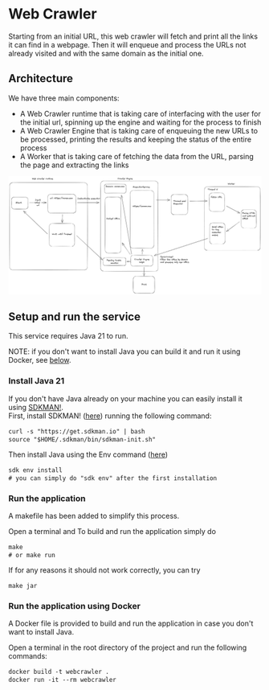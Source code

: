# Web Crawler

Starting from an initial URL, this web crawler will fetch and print all the links it can find in a webpage. 
Then it will enqueue and process the URLs not already visited and with the same domain as the initial one.

## Architecture

We have three main components:
 - A Web Crawler runtime that is taking care of interfacing with the user for the initial url, spinning up the engine and waiting for the process to finish
 - A Web Crawler Engine that is taking care of enqueuing the new URLs to be processed, printing the results and keeping the status of the entire process
 - A Worker that is taking care of fetching the data from the URL, parsing the page and extracting the links

![Web Crawler Architecture](./docs/webcrawler-arch.png)

## Setup and run the service
This service requires Java 21 to run.

NOTE: if you don't want to install Java you can build it and run it using Docker, see [below](#run-the-application-using-docker).

### Install Java 21
If you don't have Java already on your machine you can easily install it using [SDKMAN!](https://sdkman.io/). \
First, install SDKMAN! ([here](https://sdkman.io/install)) running the following command:
```shell
curl -s "https://get.sdkman.io" | bash
source "$HOME/.sdkman/bin/sdkman-init.sh"
```
Then install Java using the Env command ([here](https://sdkman.io/usage))
```shell
sdk env install
# you can simply do "sdk env" after the first installation
```

### Run the application
A makefile has been added to simplify this process.

Open a terminal and 
To build and run the application simply do
```shell
make
# or make run
```
If for any reasons it should not work correctly, you can try
```shell
make jar
```

### Run the application using Docker
A Docker file is provided to build and run the application in case you don't want to install Java.

Open a terminal in the root directory of the project and run the following commands:
```shell
docker build -t webcrawler .
docker run -it --rm webcrawler
```